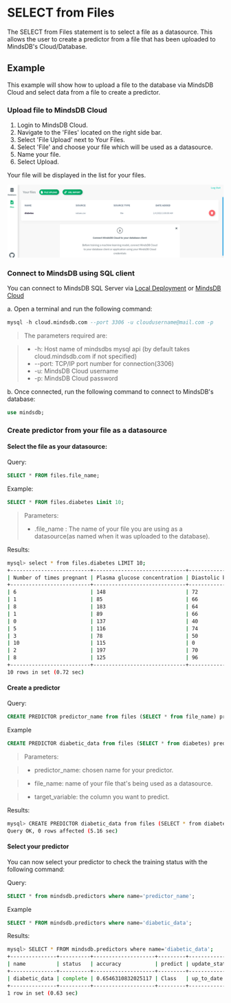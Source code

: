# **SELECT from Files**

The SELECT from Files statement is to select a file as a datasource. This allows the user to create a predictor from a file that has been uploaded to MindsDB's Cloud/Database.

## Example

This example will show how to upload a file to the database via MindsDB Cloud and select data from a file to create a predictor.

### Upload file to MindsDB Cloud

1. Login to MindsDB Cloud.
2. Navigate to the 'Files' located on the right side bar.
3. Select 'File Upload' next to Your Files.
4. Select 'File' and choose your file which will be used as a datasource.
5. Name your file.
6. Select Upload.

Your file will be displayed in the list for your files.

![Upload file](https://raw.githubusercontent.com/chandrevdw31/mindsdb-tutorials/main/Assets/diabetes/upload_file.png)

### Connect to MindsDB using SQL client

You can connect to MindsDB SQL Server via [Local Deployment](https://docs.mindsdb.com/sql/connect/local/) or [MindsDB Cloud](https://docs.mindsdb.com/sql/connect/cloud/)

a. Open a terminal and run the following command:

```sql
mysql -h cloud.mindsdb.com --port 3306 -u cloudusername@mail.com -p
```
> The parameters required are:

> - -h: Host name of mindsdbs mysql api (by default takes cloud.mindsdb.com if not specified)
> - --port: TCP/IP port number for connection(3306)
> - -u: MindsDB Cloud username
> - -p: MindsDB Cloud password

b. Once connected, run the following command to connect to MindsDB's database:

```sql
use mindsdb;
```

### Create predictor from your file as a datasource

#### Select the file as your datasource:

Query:
```sql
SELECT * FROM files.file_name;
```

Example:
```sql
SELECT * FROM files.diabetes Limit 10;
```
>Parameters:
> - .file_name : The name of your file you are using as a datasource(as named when it was uploaded to the database).

Results:
```bash
mysql> select * from files.diabetes LIMIT 10;
+--------------------------+------------------------------+--------------------------+-----------------------------+----------------------+-----------------+----------------------------+------+----------+
| Number of times pregnant | Plasma glucose concentration | Diastolic blood pressure | Triceps skin fold thickness | 2-Hour serum insulin | Body mass index | Diabetes pedigree function | Age  | Class    |
+--------------------------+------------------------------+--------------------------+-----------------------------+----------------------+-----------------+----------------------------+------+----------+
| 6                        | 148                          | 72                       | 35                          | 0                    | 33.6            | 0.627                      | 50   | positive |
| 1                        | 85                           | 66                       | 29                          | 0                    | 26.6            | 0.351                      | 31   | negative |
| 8                        | 183                          | 64                       | 0                           | 0                    | 23.3            | 0.672                      | 32   | positive |
| 1                        | 89                           | 66                       | 23                          | 94                   | 28.1            | 0.167                      | 21   | negative |
| 0                        | 137                          | 40                       | 35                          | 168                  | 43.1            | 2.288                      | 33   | positive |
| 5                        | 116                          | 74                       | 0                           | 0                    | 25.6            | 0.201                      | 30   | negative |
| 3                        | 78                           | 50                       | 32                          | 88                   | 31.0            | 0.248                      | 26   | positive |
| 10                       | 115                          | 0                        | 0                           | 0                    | 35.3            | 0.134                      | 29   | negative |
| 2                        | 197                          | 70                       | 45                          | 543                  | 30.5            | 0.158                      | 53   | positive |
| 8                        | 125                          | 96                       | 0                           | 0                    | 0.0             | 0.232                      | 54   | positive |
+--------------------------+------------------------------+--------------------------+-----------------------------+----------------------+-----------------+----------------------------+------+----------+
10 rows in set (0.72 sec)
```

#### Create a predictor

Query:

```sql
CREATE PREDICTOR predictor_name from files (SELECT * from file_name) predict target_variable;
```
Example
```sql
CREATE PREDICTOR diabetic_data from files (SELECT * from diabetes) predict class;
```
>Parameters:

> - predictor_name: chosen name for your predictor.

> - file_name: name of your file that's being used as a datasource.

> - target_variable: the column you want to predict.

Results:
```bash
mysql> CREATE PREDICTOR diabetic_data from files (SELECT * from diabetes) predict class;
Query OK, 0 rows affected (5.16 sec)
```

#### Select your predictor

You can now select your predictor to check the training status with the following command:

Query:
```sql
SELECT * from mindsdb.predictors where name='predictor_name';
```
Example 
```sql
SELECT * FROM mindsdb.predictors where name='diabetic_data';
```
Results:
```bash
mysql> SELECT * FROM mindsdb.predictors where name='diabetic_data';
+---------------+----------+--------------------+---------+---------------+-----------------+-------+-------------------+------------------+
| name          | status   | accuracy           | predict | update_status | mindsdb_version | error | select_data_query | training_options |
+---------------+----------+--------------------+---------+---------------+-----------------+-------+-------------------+------------------+
| diabetic_data | complete | 0.6546310832025117 | Class   | up_to_date    | 22.2.2.1        | NULL  |                   |                  |
+---------------+----------+--------------------+---------+---------------+-----------------+-------+-------------------+------------------+
1 row in set (0.63 sec)
```
